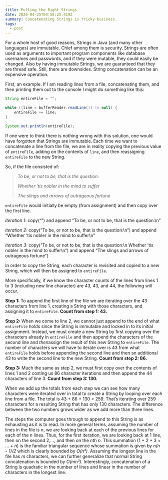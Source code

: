 ```yaml
---
title: Pulling the Right Strings
date: 2020-04-25T04:58:25.419Z
summary: Concatenating Strings is tricky business.
tags:
  - post
---
```

For a whole host of good reasons, Strings in Java (and many other languages) are immutable. Chief among them is security. Strings are often used as arguments to important program components like database usernames and passwords, and if they were mutable, they could easily be changed. Also by having immutable Strings, we are guaranteed that they are thread safe. Still, there are downsides. String concatenation can be an expensive operation.

First, an example. If I am reading lines from a file, concatenating them, and then printing them out to the console I might do something like this:

```java
String entireFile = "";

while ((line = bufferReader.readLine()) != null) {
    entireFile += line;
}

System.out.println(entireFile);
```

If one were to think there is nothing wrong with this solution, one would have forgotten that Strings are immutable. Each time we want to concatenate a line from the file, we are in reality copying the previous value of `entireFile`, adding on the contents of `line`, and then reassigning `entireFile` to the new String.

So, if the file consisted of:

> *To be, or not to be, that is the question:* 
>
> *Whether 'tis nobler in the mind to suffer*
>
> *The slings and arrows of outrageous fortune*

`entireFile` would initially be empty (from assignment) and then copy over the first line.

*iteration 1*: copy(“”) and append “To be, or not to be, that is the question:\n”

*iteration 2:* copy(“To be, or not to be, that is the question:\n”) and append “Whether ’tis nobler in the mind to suffer\n”

*iteration 3:* copy(“To be, or not to be, that is the question:\n Whether ’tis nobler in the mind to suffer\n”) and append “The slings and arrows of outrageous fortune”)

In order to copy the String, each character is revisited and copied to a new String, which will then be assigned to `entireFile`.

More specifically, if we know the character counts of the lines from lines 1 to 3 (including new line character) are 43, 43, and 44, the following will occur.

**Step 1:** To append the first line of the file we are iterating over the 43 characters from line 1, creating a String with those characters, and assigning it to `entireFile`. **Count from step 1: 43.**

**Step 2:** When we come to line 2, we cannot just append to the end of what `entireFile` holds since the String is immutable and locked in to its initial assignment. Instead, we must create a new String by first copying over the characters already in `entireFile` and then append the characters of the second line and *then*assign the result of this new String to `entireFile`. The number of characters we will have to iterate over is 43 from what `entireFile` holds before appending the second line and then an additional 43 to write the second line to the new String. **Count from step 2: 86.**

**Step 3:** Much the same as step 2, we must first copy over the contents of lines 1 and 2 costing us 86 character iterations and then append the 44 characters of line 3. **Count from step 3: 130.**

When we add up the totals from each step we can see how many characters were iterated over in total to create a String by looping over each line from a file. The total is 43 + 86 + 130 = 259. That’s iterating over 259 characters for a resulting String that has only 130 characters. The difference between the two numbers grows wider as we add more than three lines.

The steps the computer goes through to append to this String is as exhausting as it is to read. In more general terms, assuming the number of lines in the file is *n*, we are looking back at each of the previous lines for each of the *n* lines. Thus, for the first iteration, we are looking back at 1 line, then on the second 2,…, and then on the *n*th *n*. This summation (1 + 2 + 3 + … + *n*) is the familiar triangular sequence whose summation is given by *n(n - 1)/2* which is clearly bounded by *O(n²)*. Assuming the longest line in the file has *m* characters, we can further generalize that normal String concatenation is bounded by *O(mn²)*. Interestingly, concatenation of a String is quadratic in the number of lines and linear in the number of characters in the longest line.